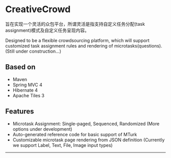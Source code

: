 # CreativeCrowd

旨在实现一个灵活的众包平台，所谓灵活是指支持自定义任务分配(task assignment)模式及自定义任务呈现内容。

Designed to be a flexible crowdsourcing platform, which will support customized task assignment rules and rendering of microtasks(questions).
(Still under construction...)

## Based on
- Maven
- Spring MVC 4
- Hibernate 4
- Apache Tiles 3

## Features
- Microtask Assignment: Single-paged, Sequenced, Randomized (More options under development)
- Auto-generated reference code for basic support of MTurk
- Customizable microtask page rendering from JSON definition (Currently we support Label, Text, File, Image input types)



* * *
